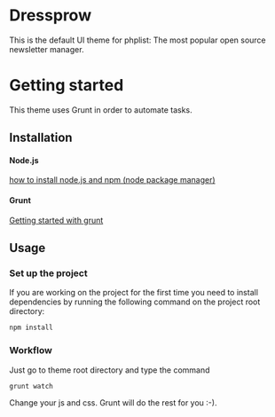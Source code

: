 Dressprow
=========
This is the default UI theme for phplist: The most popular open source newsletter manager.

Getting started
===============

This theme uses Grunt in order to automate tasks.

## Installation
#### Node.js
[how to install node.js and npm (node package manager)](http://www.joyent.com/blog/installing-node-and-npm/)

#### Grunt
[Getting started with grunt](http://gruntjs.com/getting-started)

## Usage
### Set up the project
If you are working on the project for the first time you need to install dependencies by running the following command
on the project root directory:

```sh
npm install
```

### Workflow
Just go to theme root directory and type the command

```sh
grunt watch
```

Change your js and css. Grunt will do the rest for you :-).
